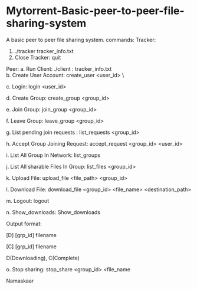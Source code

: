 # Mytorrent-Basic-peer-to-peer-file-sharing-system 

A basic peer to peer file sharing system.
commands:
Tracker:
1. ./tracker tracker_info.txt
2. Close Tracker:
quit

Peer:
a. Run Client: ./client <IP>:<PORT> tracker_info.txt
\
b. Create User Account: create_user <user_id> <passwd>
  \
  
c. Login: login <user_id> <passwd>

d. Create Group: create_group <group_id>

e. Join Group: join_group <group_id>

f. Leave Group: leave_group <group_id>

g. List pending join requests : list_requests <group_id>

h. Accept Group Joining Request: accept_request <group_id> <user_id>

i. List All Group In Network: list_groups

j. List All sharable Files In Group: list_files <group_id>

k. Upload File: upload_file <file_path> <group_id>

l. Download File: download_file <group_id> <file_name> <destination_path>

m. Logout: logout

n. Show_downloads: Show_downloads

Output format:

[D] [grp_id] filename

[C] [grp_id] filename

D(Downloading), C(Complete)

o. Stop sharing: stop_share <group_id> <file_name

Namaskaar
